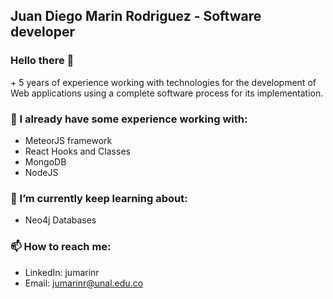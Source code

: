 ## Juan Diego Marin Rodriguez - Software developer

### Hello there 👋

<p>+ 5 years of experience working with technologies for the development of Web applications using a complete software process for its implementation.</p>

### 🌳 I already have some experience working with:
- MeteorJS framework
- React Hooks and Classes
- MongoDB
- NodeJS

### 🌱 I’m currently keep learning about:
- Neo4j Databases

### 📫 How to reach me:
- LinkedIn: jumarinr
- Email: jumarinr@unal.edu.co
